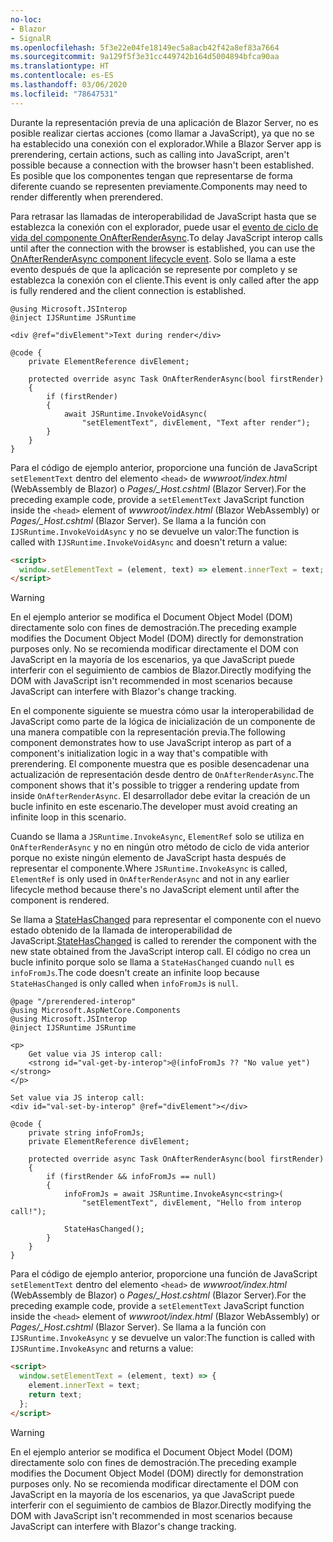 ```yaml
---
no-loc:
- Blazor
- SignalR
ms.openlocfilehash: 5f3e22e04fe18149ec5a8acb42f42a8ef83a7664
ms.sourcegitcommit: 9a129f5f3e31cc449742b164d5004894bfca90aa
ms.translationtype: HT
ms.contentlocale: es-ES
ms.lasthandoff: 03/06/2020
ms.locfileid: "78647531"
---
```

<span data-ttu-id="9ed7c-101">Durante la representación previa de una aplicación de Blazor Server, no es posible realizar ciertas acciones (como llamar a JavaScript), ya que no se ha establecido una conexión con el explorador.</span><span class="sxs-lookup"><span data-stu-id="9ed7c-101">While a Blazor Server app is prerendering, certain actions, such as calling into JavaScript, aren't possible because a connection with the browser hasn't been established.</span></span> <span data-ttu-id="9ed7c-102">Es posible que los componentes tengan que representarse de forma diferente cuando se representen previamente.</span><span class="sxs-lookup"><span data-stu-id="9ed7c-102">Components may need to render differently when prerendered.</span></span>

<span data-ttu-id="9ed7c-103">Para retrasar las llamadas de interoperabilidad de JavaScript hasta que se establezca la conexión con el explorador, puede usar el [evento de ciclo de vida del componente OnAfterRenderAsync](xref:blazor/lifecycle#after-component-render).</span><span class="sxs-lookup"><span data-stu-id="9ed7c-103">To delay JavaScript interop calls until after the connection with the browser is established, you can use the [OnAfterRenderAsync component lifecycle event](xref:blazor/lifecycle#after-component-render).</span></span> <span data-ttu-id="9ed7c-104">Solo se llama a este evento después de que la aplicación se represente por completo y se establezca la conexión con el cliente.</span><span class="sxs-lookup"><span data-stu-id="9ed7c-104">This event is only called after the app is fully rendered and the client connection is established.</span></span>

```cshtml
@using Microsoft.JSInterop
@inject IJSRuntime JSRuntime

<div @ref="divElement">Text during render</div>

@code {
    private ElementReference divElement;

    protected override async Task OnAfterRenderAsync(bool firstRender)
    {
        if (firstRender)
        {
            await JSRuntime.InvokeVoidAsync(
                "setElementText", divElement, "Text after render");
        }
    }
}
```

<span data-ttu-id="9ed7c-105">Para el código de ejemplo anterior, proporcione una función de JavaScript `setElementText` dentro del elemento `<head>` de *wwwroot/index.html* (WebAssembly de Blazor) o *Pages/_Host.cshtml* (Blazor Server).</span><span class="sxs-lookup"><span data-stu-id="9ed7c-105">For the preceding example code, provide a `setElementText` JavaScript function inside the `<head>` element of *wwwroot/index.html* (Blazor WebAssembly) or *Pages/_Host.cshtml* (Blazor Server).</span></span> <span data-ttu-id="9ed7c-106">Se llama a la función con `IJSRuntime.InvokeVoidAsync` y no se devuelve un valor:</span><span class="sxs-lookup"><span data-stu-id="9ed7c-106">The function is called with `IJSRuntime.InvokeVoidAsync` and doesn't return a value:</span></span>

```html
<script>
  window.setElementText = (element, text) => element.innerText = text;
</script>
```

> [!WARNING]
> <span data-ttu-id="9ed7c-107">En el ejemplo anterior se modifica el Document Object Model (DOM) directamente solo con fines de demostración.</span><span class="sxs-lookup"><span data-stu-id="9ed7c-107">The preceding example modifies the Document Object Model (DOM) directly for demonstration purposes only.</span></span> <span data-ttu-id="9ed7c-108">No se recomienda modificar directamente el DOM con JavaScript en la mayoría de los escenarios, ya que JavaScript puede interferir con el seguimiento de cambios de Blazor.</span><span class="sxs-lookup"><span data-stu-id="9ed7c-108">Directly modifying the DOM with JavaScript isn't recommended in most scenarios because JavaScript can interfere with Blazor's change tracking.</span></span>

<span data-ttu-id="9ed7c-109">En el componente siguiente se muestra cómo usar la interoperabilidad de JavaScript como parte de la lógica de inicialización de un componente de una manera compatible con la representación previa.</span><span class="sxs-lookup"><span data-stu-id="9ed7c-109">The following component demonstrates how to use JavaScript interop as part of a component's initialization logic in a way that's compatible with prerendering.</span></span> <span data-ttu-id="9ed7c-110">El componente muestra que es posible desencadenar una actualización de representación desde dentro de `OnAfterRenderAsync`.</span><span class="sxs-lookup"><span data-stu-id="9ed7c-110">The component shows that it's possible to trigger a rendering update from inside `OnAfterRenderAsync`.</span></span> <span data-ttu-id="9ed7c-111">El desarrollador debe evitar la creación de un bucle infinito en este escenario.</span><span class="sxs-lookup"><span data-stu-id="9ed7c-111">The developer must avoid creating an infinite loop in this scenario.</span></span>

<span data-ttu-id="9ed7c-112">Cuando se llama a `JSRuntime.InvokeAsync`, `ElementRef` solo se utiliza en `OnAfterRenderAsync` y no en ningún otro método de ciclo de vida anterior porque no existe ningún elemento de JavaScript hasta después de representar el componente.</span><span class="sxs-lookup"><span data-stu-id="9ed7c-112">Where `JSRuntime.InvokeAsync` is called, `ElementRef` is only used in `OnAfterRenderAsync` and not in any earlier lifecycle method because there's no JavaScript element until after the component is rendered.</span></span>

<span data-ttu-id="9ed7c-113">Se llama a [StateHasChanged](xref:blazor/lifecycle#state-changes) para representar el componente con el nuevo estado obtenido de la llamada de interoperabilidad de JavaScript.</span><span class="sxs-lookup"><span data-stu-id="9ed7c-113">[StateHasChanged](xref:blazor/lifecycle#state-changes) is called to rerender the component with the new state obtained from the JavaScript interop call.</span></span> <span data-ttu-id="9ed7c-114">El código no crea un bucle infinito porque solo se llama a `StateHasChanged` cuando `null` es `infoFromJs`.</span><span class="sxs-lookup"><span data-stu-id="9ed7c-114">The code doesn't create an infinite loop because `StateHasChanged` is only called when `infoFromJs` is `null`.</span></span>

```cshtml
@page "/prerendered-interop"
@using Microsoft.AspNetCore.Components
@using Microsoft.JSInterop
@inject IJSRuntime JSRuntime

<p>
    Get value via JS interop call:
    <strong id="val-get-by-interop">@(infoFromJs ?? "No value yet")</strong>
</p>

Set value via JS interop call:
<div id="val-set-by-interop" @ref="divElement"></div>

@code {
    private string infoFromJs;
    private ElementReference divElement;

    protected override async Task OnAfterRenderAsync(bool firstRender)
    {
        if (firstRender && infoFromJs == null)
        {
            infoFromJs = await JSRuntime.InvokeAsync<string>(
                "setElementText", divElement, "Hello from interop call!");

            StateHasChanged();
        }
    }
}
```

<span data-ttu-id="9ed7c-115">Para el código de ejemplo anterior, proporcione una función de JavaScript `setElementText` dentro del elemento `<head>` de *wwwroot/index.html* (WebAssembly de Blazor) o *Pages/_Host.cshtml* (Blazor Server).</span><span class="sxs-lookup"><span data-stu-id="9ed7c-115">For the preceding example code, provide a `setElementText` JavaScript function inside the `<head>` element of *wwwroot/index.html* (Blazor WebAssembly) or *Pages/_Host.cshtml* (Blazor Server).</span></span> <span data-ttu-id="9ed7c-116">Se llama a la función con `IJSRuntime.InvokeAsync` y se devuelve un valor:</span><span class="sxs-lookup"><span data-stu-id="9ed7c-116">The function is called with `IJSRuntime.InvokeAsync` and returns a value:</span></span>

```html
<script>
  window.setElementText = (element, text) => {
    element.innerText = text;
    return text;
  };
</script>
```

> [!WARNING]
> <span data-ttu-id="9ed7c-117">En el ejemplo anterior se modifica el Document Object Model (DOM) directamente solo con fines de demostración.</span><span class="sxs-lookup"><span data-stu-id="9ed7c-117">The preceding example modifies the Document Object Model (DOM) directly for demonstration purposes only.</span></span> <span data-ttu-id="9ed7c-118">No se recomienda modificar directamente el DOM con JavaScript en la mayoría de los escenarios, ya que JavaScript puede interferir con el seguimiento de cambios de Blazor.</span><span class="sxs-lookup"><span data-stu-id="9ed7c-118">Directly modifying the DOM with JavaScript isn't recommended in most scenarios because JavaScript can interfere with Blazor's change tracking.</span></span>
